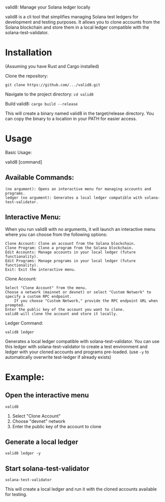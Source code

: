 valid8: Manage your Solana ledger locally

valid8 is a cli tool that simplifies managing Solana test ledgers for development and testing purposes. It allows you to clone accounts from the Solana blockchain and store them in a local ledger compatible with the solana-test-validator.

# Installation

(Assuming you have Rust and Cargo installed)

Clone the repository:

`git clone https://github.com/.../valid8.git`


Navigate to the project directory:
`cd valid8`

Build valid8:
`cargo build --release`

This will create a binary named valid8 in the target/release directory. You can copy the binary to a location in your PATH for easier access.

# Usage

Basic Usage:

valid8 [command]

## Available Commands:

    (no argument): Opens an interactive menu for managing accounts and programs.
    ledger (no argument): Generates a local ledger compatible with solana-test-validator.

## Interactive Menu:

When you run valid8 with no arguments, it will launch an interactive menu where you can choose from the following options:

    Clone Account: Clone an account from the Solana blockchain.
    Clone Program: Clone a program from the Solana blockchain.
    Edit Accounts: Manage accounts in your local ledger (future functionality).
    Edit Programs: Manage programs in your local ledger (future functionality).
    Exit: Exit the interactive menu.

Clone Account:

    Select "Clone Account" from the menu.
    Choose a network (mainnet or devnet) or select "Custom Network" to specify a custom RPC endpoint.
        If you choose "Custom Network," provide the RPC endpoint URL when prompted.
    Enter the public key of the account you want to clone.
    valid8 will clone the account and store it locally.

Ledger Command:

`valid8 ledger`

Generates a local ledger compatible with solana-test-validator. You can use this ledger with solana-test-validator to create a test environment and ledger with your cloned accounts and programs pre-loaded.
(use `-y` to automatically overwrite test-ledger if already exists)

# Example:

## Open the interactive menu
`valid8`

1. Select "Clone Account"
2. Choose "devnet" network
3. Enter the public key of the account to clone

## Generate a local ledger
`valid8 ledger -y`

## Start solana-test-validator
`solana-test-validator` 

This will create a local ledger and run it with the cloned accounts available for testing.